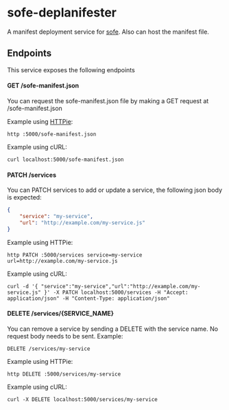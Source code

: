 # sofe-deplanifester
A manifest deployment service for [sofe](https://github.com/CanopyTax/sofe). Also can host the manifest file.


## Endpoints

This service exposes the following endpoints

#### GET /sofe-manifest.json

You can request the sofe-manifest.json file by making a GET request at /sofe-manifest.json

Example using [HTTPie](https://github.com/jkbrzt/httpie):

    http :5000/sofe-manifest.json

Example using cURL:

    curl localhost:5000/sofe-manifest.json

#### PATCH /services

You can PATCH services to add or update a service, the following json body is expected: 

```json
{
    "service": "my-service",
    "url": "http://example.com/my-service.js"
}
```

Example using HTTPie:

    http PATCH :5000/services service=my-service url=http://example.com/my-service.js

Example using cURL:

    curl -d '{ "service":"my-service","url":"http://example.com/my-service.js" }' -X PATCH localhost:5000/services -H "Accept: application/json" -H "Content-Type: application/json"

#### DELETE /services/{SERVICE_NAME}

You can remove a service by sending a DELETE with the service name. No request body needs to be sent. Example:

    DELETE /services/my-service

Example using HTTPie:

    http DELETE :5000/services/my-service

Example using cURL:

    curl -X DELETE localhost:5000/services/my-service



